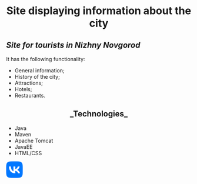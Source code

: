 <h1 align="center">Site displaying information about the city</h1>

## _Site for tourists in Nizhny Novgorod_

It has the following functionality:

- General information;
- History of the city;
- Attractions;
- Hotels;
- Restaurants.


<h2 align="center">_Technologies_</h2>

- Java
- Maven
- Apache Tomcat
- JavaEE
- HTML/CSS

<img align="left" src="https://github.com/nonestbonum/nonestbonum/blob/main/free-png.ru-306-340x340.png" alt="VK" width="45px"/></a>
